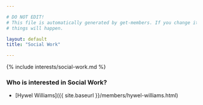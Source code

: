 ```yaml
---

# DO NOT EDIT!
# This file is automatically generated by get-members. If you change it, bad
# things will happen.

layout: default
title: "Social Work"

---
```


{% include interests/social-work.md %}

### Who is interested in Social Work?


* [Hywel Williams]({{ site.baseurl }}/members/hywel-williams.html)

